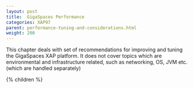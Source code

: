 ```yaml
---
layout: post
title:  GigaSpaces Performance
categories: XAP97
parent: performance-tuning-and-considerations.html
weight: 200
---
```



This chapter deals with set of recommendations for improving and tuning the GigaSpaces XAP platform. It does not cover topics which are environmental and infrastructure related, such as networking, OS, JVM etc. (which are handled separately)

{% children %}
